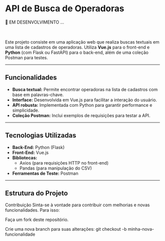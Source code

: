 # API de Busca de Operadoras

<div v-if="loading">
  <!-- Símbolo de Loading -->
  <span>🔄 EM DESENVOLVIMENTO ... </span>
  <br> <br> <br>
</div>


Este projeto consiste em uma aplicação web que realiza buscas textuais em uma lista de cadastros de operadoras. Utiliza **Vue.js** para o front-end e **Python** (com Flask ou FastAPI) para o back-end, além de uma coleção Postman para testes.

---

## Funcionalidades

- **Busca textual:** Permite encontrar operadoras na lista de cadastros com base em palavras-chave.
- **Interface:** Desenvolvida em Vue.js para facilitar a interação do usuário.
- **API robusta:** Implementada com Python para garantir performance e simplicidade.
- **Coleção Postman:** Inclui exemplos de requisições para testar a API.

---

## Tecnologias Utilizadas

- **Back-End:** Python (Flask)
- **Front-End:** Vue.js
- **Bibliotecas:** 
  - Axios (para requisições HTTP no front-end)
  - Pandas (para manipulação do CSV)
- **Ferramentas de Teste:** Postman

---

## Estrutura do Projeto

Contribuição
Sinta-se à vontade para contribuir com melhorias e novas funcionalidades. Para isso:

Faça um fork deste repositório.

Crie uma nova branch para suas alterações:
git checkout -b minha-nova-funcionalidade

